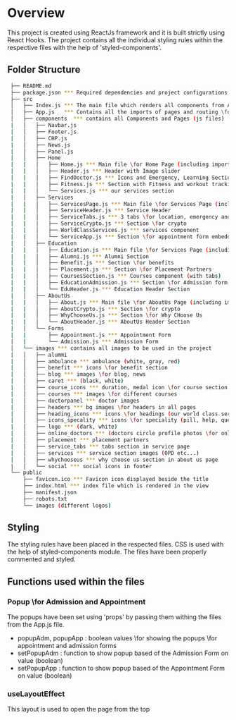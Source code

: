 # Overview
This project is created using ReactJs framework and it is built strictly using React Hooks. The project contains all the individual styling rules within the respective files with the help of 'styled-components'.

## Folder Structure
 ```sh
  ├── README.md
  ├── package.json *** Required dependencies and project configurations
  ├── src
  │   ├── Index.js *** The main file which renders all components from App.js
  │   ├── App.js   *** Contains all the imports of pages and routing \for various URLs
  │   ├── components  *** contains all Components and Pages (js files)
  |   │   ├── Navbar.js
  |   │   ├── Footer.js
  |   │   ├── CHP.js
  |   │   ├── News.js
  |   │   ├── Panel.js
  |   │   ├── Home
  |   |   │   ├── Home.js *** Main file \for Home Page (including imports)
  |   |   │   ├── Header.js *** Header with Image slider
  |   |   │   ├── FindDoctor.js *** Icons and Emergency, Learning Section
  |   |   │   ├── Fitness.js *** Section with Fitness and workout tracking
  |   |   │   └── Services.js *** our services section
  |   │   ├── Services
  |   |   │   ├── ServicesPage.js *** Main file \for Services Page (including imports)
  |   |   │   ├── ServiceHeader.js *** Service Header
  |   |   │   ├── ServiceTabs.js *** 3 tabs \for location, emergency and opening hours
  |   |   │   ├── ServiceCrypto.js *** Section \for crypto
  |   |   │   ├── WorldClassServices.js *** services component
  |   |   │   └── ServiceApp.js *** Section \for appointment form embedded
  |   │   ├── Education
  |   |   │   ├── Education.js *** Main file \for Services Page (including imports)
  |   |   │   ├── Alumni.js *** Alumni Section
  |   |   │   ├── Benefit.js *** Section \for benefits
  |   |   │   ├── Placement.js *** Section \for Placement Partners
  |   |   │   ├── CoursesSection.js *** Courses component (with tabs)
  |   |   │   ├── EducationAdmission.js *** Section \for Admission form link
  |   |   │   └── EduHeader.js *** Education Header Section
  |   │   ├── AboutUs
  |   |   │   ├── About.js *** Main file \for AboutUs Page (including imports)
  |   |   │   ├── AboutCrypto.js *** Section \for crypto
  |   |   │   ├── WhyChooseUs.js *** Section \for Why CHoose Us
  |   |   │   └── AboutHeader.js *** AboutUs Header Section
  |   │   └── Forms
  |   |       ├── Appointment.js *** Appointment Form
  |   |       └── Admission.js *** Admission Form
  │   └── images *** contains all images to be used in the project
  |   │   ├── alummi
  |   │   ├── ambulance *** ambulance (white, gray, red)
  |   │   ├── benefit *** icons \for benefit section
  |   │   ├── blog *** images \for blog, news
  |   │   ├── caret *** (black, white)
  |   │   ├── course_icons *** duration, medal icon \for course section
  |   │   ├── courses *** images \for different courses
  |   │   ├── doctorpanel *** doctor images
  |   │   ├── headers *** bg images \for headers in all pages
  |   │   ├── heading_icons *** icons \for headings (our world class services, doctor panel, latest news, etc)
  |   │   ├── icons_specality *** icons \for speciality (pill, help, question, bone, baby, etc)
  |   │   ├── logo *** (dark, white)
  |   │   ├── online_doctors *** (doctors circle profile photos \for online doctors section)
  |   │   ├── placement *** placement partners
  |   │   ├── service_tabs *** tabs section in service page
  |   │   ├── services *** service section images (OPD etc...)
  |   │   ├── whychooseus *** why choose us section in about us page
  |   │   └── social *** social icons in footer
  └── public
      ├── favicon.ico *** Favicon icon displayed beside the title
      ├── index.html *** index file which is rendered in the view
      ├── manifest.json
      ├── robots.txt
      └── images (different logos)
  ```

## Styling
The styling rules have been placed in the respected files. CSS is used with the help of styled-components module. The files have been properly commented and styled.

## Functions used within the files
### Popup \for Admission and Appointment
The popups have been set using 'props' by passing them withing the files from the App.js file.
* popupAdm, popupApp :  boolean values \for showing the popups \for appointment and admission forms
* setPopupAdm : function to show popup based of the Admission Form on value (boolean)
* setPopupApp : function to show popup based of the Appointment Form on value (boolean)

### useLayoutEffect
This layout is used to open the page from the top
